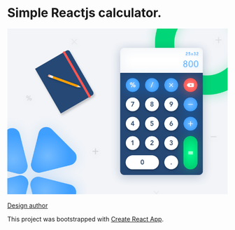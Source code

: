 # Simple Reactjs calculator.

![alt Preview calculator](/preview.png "Logo Title Text 1")

[Design author](https://www.uplabs.com/posts/calculator-app-5c62f3be-885c-48d3-af1e-bacd91a6b315)

This project was bootstrapped with [Create React App](https://github.com/facebookincubator/create-react-app).
